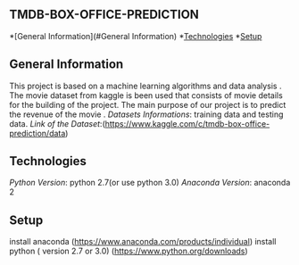 ## TMDB-BOX-OFFICE-PREDICTION
*[General Information](#General Information)
*[Technologies](#Technologies)
*[Setup](#Setup)

## General Information
This project is based on a machine learning algorithms and data analysis . The movie dataset from kaggle is been used that consists of movie details for the building of the project.
The main purpose of our project is to predict the revenue of the movie .
*Datasets Informations*: training data and testing data.
*Link of the Dataset*:(https://www.kaggle.com/c/tmdb-box-office-prediction/data)


## Technologies
*Python Version*: python 2.7(or use python 3.0) 
*Anaconda Version*:  anaconda 2 

## Setup
install anaconda (https://www.anaconda.com/products/individual)
install python ( version 2.7 or 3.0) (https://www.python.org/downloads)
